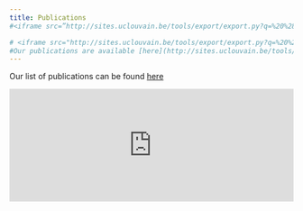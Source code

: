```yaml
---
title: Publications
#<iframe src=”http://sites.uclouvain.be/tools/export/export.py?q=%20%28sm_creator%3A%22Standaert%2C%20Fran%C3%A7ois-Xavier%22%20OR%20sm_creator%3A%22Pereira%2C%20Olivier%22%29&s=sm_date%20desc&n=999999&f=html” width=”90%” height=”400″ name=”iframe” title=”This is my video”></iframe>

# <iframe src="http://sites.uclouvain.be/tools/export/export.py?q=%20%28sm_creator%3A%22Standaert%2C%20Fran%C3%A7ois-Xavier%22%20OR%20sm_creator%3A%22Pereira%2C%20Olivier%22%29&s=sm_date%20desc&n=999999&f=html" width="100%" height="100%"></iframe>
#Our publications are available [here](http://sites.uclouvain.be/tools/export/export.py?q=%20%28sm_creator%3A%22Standaert%2C%20Fran%C3%A7oi  s-Xavier%22%20OR%20sm_creator%3A%22Pereira%2C%20Olivier%22%29&s=sm_date%20desc&n=999999&f=html)
---
```


Our list of publications can be found [here](http://sites.uclouvain.be/tools/export/export.py?q=%28sm_creator%3A%22Standaert%2C%20Fran%C3%A7ois-Xavier%22%20OR%20sm_creator%3A%22Pereira%2C%20Olivier%22%20OR%20sm_creator%3A%22Peters%2C%20Thomas%22%20OR%20sm_creator%3A%22Quisquater%2C%20Jean-Jacques%22%20%29&s=sm_date%20desc&n=999999&f=html)

 <iframe src="http://sites.uclouvain.be/tools/export/export.py?q=%28sm_creator%3A%22Standaert%2C%20Fran%C3%A7ois-Xavier%22%20OR%20sm_creator%3A%22Pereira%2C%20Olivier%22%20OR%20sm_creator%3A%22Peters%2C%20Thomas%22%20OR%20sm_creator%3A%22Quisquater%2C%20Jean-Jacques%22%20%29&s=sm_date%20desc&n=999999&f=html" onload='javascript:(function(o){o.style.height=o.contentWindow.document.body.scrollHeight+"px";}(this));' style="height:200px;width:100%;border:none;overflow:hidden;"></iframe>

